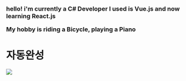 <h3>hello! i'm currently a C# Developer
I used is Vue.js and now learning React.js

My hobby is riding a Bicycle, playing a Piano</h3>
<h1>자동완성</h1>


<img src="https://img.shields.io/badge/Java-007396?style=flat-square&logo=Java&logoColor=white">
